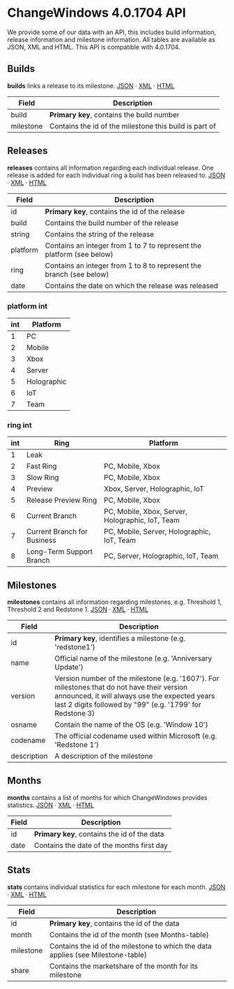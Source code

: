 # ChangeWindows 4.0.1704 API
We provide some of our data with an API, this includes build information, release information and milestone information. All tables are available as JSON, XML and HTML. This API is compatible with 4.0.1704.

## Builds
**builds** links a release to its milestone.
[JSON](http://changewindows.org/api/cw/builds.json) &middot; [XML](http://changewindows.org/api/cw/builds.xml) &middot; [HTML](http://changewindows.org/api/cw/builds.html)

Field | Description
------------ | -------------
build | **Primary key**, contains the build number
milestone | Contains the id of the milestone this build is part of

## Releases
**releases** contains all information regarding each individual release. One release is added for each individual ring a build has been released to.
[JSON](http://changewindows.org/api/cw/releases.json) &middot; [XML](http://changewindows.org/api/cw/releases.xml) &middot; [HTML](http://changewindows.org/api/cw/releases.html)

Field | Description
------------ | -------------
id | **Primary key**, contains the id of the release
build | Contains the build number of the release
string | Contains the string of the release
platform | Contains an integer from 1 to 7 to represent the platform (see below)
ring | Contains an integer from 1 to 8 to represent the branch (see below)
date | Contains the date on which the release was released

### platform int
int | Platform
------------ | -------------
1 | PC
2 | Mobile
3 | Xbox
4 | Server
5 | Holographic
6 | IoT
7 | Team

### ring int
int | Ring | Platform
------------ | ------------- | -------------
1 | Leak | 
2 | Fast Ring | PC, Mobile, Xbox
3 | Slow Ring | PC, Mobile, Xbox
4 | Preview | Xbox, Server, Holographic, IoT
5 | Release Preview Ring | PC, Mobile, Xbox
6 | Current Branch | PC, Mobile, Xbox, Server, Holographic, IoT, Team
7 | Current Branch for Business | PC, Mobile, Server, Holographic, IoT, Team
8 | Long-Term Support Branch | PC, Server, Holographic, IoT, Team

## Milestones
**milestones** contains all information regarding milestones, e.g. Threshold 1, Threshold 2 and Redstone 1.
[JSON](http://changewindows.org/api/cw/milestones.json) &middot; [XML](http://changewindows.org/api/cw/milestones.xml) &middot; [HTML](http://changewindows.org/api/cw/milestones.html)

Field | Description
------------ | -------------
id | **Primary key**, identifies a milestone (e.g. 'redstone1')
name | Official name of the milestone (e.g. 'Anniversary Update')
version | Version number of the milestone (e.g. '1607'). For milestones that do not have their version announced, it will always use the expected years last 2 digits followed by "99" (e.g. '1799' for Redstone 3)
osname | Contain the name of the OS (e.g. 'Window 10')
codename | The official codename used within Microsoft (e.g. 'Redstone 1')
description | A description of the milestone

## Months
**months** contains a list of months for which ChangeWindows provides statistics.
[JSON](http://changewindows.org/api/cw/months.json) &middot; [XML](http://changewindows.org/api/cw/months.xml) &middot; [HTML](http://changewindows.org/api/cw/months.html)

Field | Description
------------ | -------------
id | **Primary key**, contains the id of the data
date | Contains the date of the months first day

## Stats
**stats** contains individual statistics for each milestone for each month.
[JSON](http://changewindows.org/api/cw/months.json) &middot; [XML](http://changewindows.org/api/cw/months.xml) &middot; [HTML](http://changewindows.org/api/cw/months.html)

Field | Description
------------ | -------------
id | **Primary key**, contains the id of the data
month | Contains the id of the month (see Months-table)
milestone | Contains the id of the milestone to which the data applies (see Milestone-table)
share | Contains the marketshare of the month for its milestone